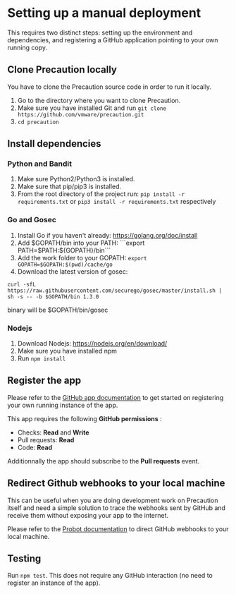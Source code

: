 <!--
    Copyright 2019 VMware, Inc.
    SPDX-License-Identifier: BSD-2-Clause
-->

# Setting up a manual deployment

This requires two distinct steps: setting up the environment and dependencies, and registering a GitHub application pointing to your own running copy.

## Clone Precaution locally

You have to clone the Precaution source code in order to run it locally.

1. Go to the directory where you want to clone Precaution.
2. Make sure you have installed Git and run ```git clone https://github.com/vmware/precaution.git```
3. ``cd precaution``

## Install dependencies

### Python and Bandit

1. Make sure Python2/Python3 is installed.
2. Make sure that pip/pip3 is installed.
3. From the root directory of the project run:
```pip install -r requirements.txt``` or
```pip3 install -r requirements.txt``` respectively

### Go and Gosec

1. Install Go if you haven't already: https://golang.org/doc/install
2. Add $GOPATH/bin into your PATH:
```export PATH=$PATH:${GOPATH}/bin```
3. Add the work folder to your GOPATH:
```export GOPATH=$GOPATH:$(pwd)/cache/go```
4. Download the latest version of gosec:

```
curl -sfL https://raw.githubusercontent.com/securego/gosec/master/install.sh | sh -s -- -b $GOPATH/bin 1.3.0
```
binary will be $GOPATH/bin/gosec

### Nodejs

1. Download Nodejs: https://nodejs.org/en/download/
2. Make sure you have installed npm
3. Run ```npm install```

## Register the app

Please refer to the [GitHub app documentation](https://developer.github.com/apps/building-your-first-github-app/#one-time-setup) to get started on registering your own running instance of the app.

This app requires the following **GitHub permissions** :
* Checks: **Read** and **Write**
* Pull requests: **Read**
* Code: **Read**

Additionnally the app should subscribe to the **Pull requests** event.

## Redirect Github webhooks to your local machine

This can be useful when you are doing development work on Precaution itself and need a simple solution to trace the webhooks sent by GitHub and receive them without exposing your app to the internet.

Please refer to the [Probot documentation](https://probot.github.io/docs/development/#configuring-a-github-app)
to direct GitHub webhooks to your local machine.

## Testing

Run ```npm test```. This does not require any GitHub interaction (no need to register an instance of the app).